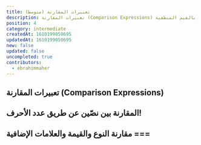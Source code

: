 ```yaml
---
title: تعبيرات المقارنة (متوسط)
description: تعبيرات المقارنة (Comparison Expressions) هي نوع من التعبييرات مختص بالقيم المنطقية (true, false)
position: 4
category: intermediate
createdAt: 1610199050695
updatedAt: 1610199050695
new: false
updated: false
uncompleted: true
contributors:
  - ebrahimmaher
---
```


## تعبيرات المقارنة (Comparison Expressions)


## المقارنة بين نصّين عن طريق عدد اﻷحرف!

## مقارنة النوع والقيمة والعلامات اﻹضافية ===
